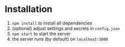 # Installation
1. `npm install` to install all dependencies
2. (optional) adjust settings and secrets in `config.json`
3. `npm start` to start the server
4. the server runs (by default) on `localhost:3000`
